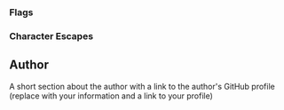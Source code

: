 



### Flags

### Character Escapes

## Author

A short section about the author with a link to the author's GitHub profile (replace with your information and a link to your profile)
